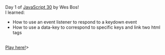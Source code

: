 Day 1 of <a href="https://javascript30.com/" target="_blank">JavaScript 30</a> by Wes Bos!
<br>
I learned:
<ul>
<li>How to use an event listener to respond to a keydown event</li>
<li>How to use a data-key to correspond to specific keys and link two html tags</li>
</ul>
<br>
<a href="https://mchlol.github.io/javascript-drumkit/" target="_blank">Play here!</a>>